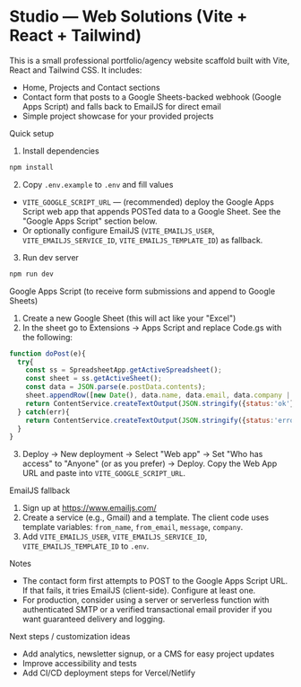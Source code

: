 # Studio — Web Solutions (Vite + React + Tailwind)

This is a small professional portfolio/agency website scaffold built with Vite, React and Tailwind CSS. It includes:

- Home, Projects and Contact sections
- Contact form that posts to a Google Sheets-backed webhook (Google Apps Script) and falls back to EmailJS for direct email
- Simple project showcase for your provided projects

Quick setup
1. Install dependencies

```powershell
npm install
```

2. Copy `.env.example` to `.env` and fill values

- `VITE_GOOGLE_SCRIPT_URL` — (recommended) deploy the Google Apps Script web app that appends POSTed data to a Google Sheet. See the "Google Apps Script" section below.
- Or optionally configure EmailJS (`VITE_EMAILJS_USER`, `VITE_EMAILJS_SERVICE_ID`, `VITE_EMAILJS_TEMPLATE_ID`) as fallback.

3. Run dev server

```powershell
npm run dev
```

Google Apps Script (to receive form submissions and append to Google Sheets)
1. Create a new Google Sheet (this will act like your "Excel")
2. In the sheet go to Extensions → Apps Script and replace Code.gs with the following:

```javascript
function doPost(e){
  try{
    const ss = SpreadsheetApp.getActiveSpreadsheet();
    const sheet = ss.getActiveSheet();
    const data = JSON.parse(e.postData.contents);
    sheet.appendRow([new Date(), data.name, data.email, data.company || '', data.message]);
    return ContentService.createTextOutput(JSON.stringify({status:'ok'})).setMimeType(ContentService.MimeType.JSON);
  } catch(err){
    return ContentService.createTextOutput(JSON.stringify({status:'error', error:err})).setMimeType(ContentService.MimeType.JSON);
  }
}
```

3. Deploy → New deployment → Select "Web app" → Set "Who has access" to "Anyone" (or as you prefer) → Deploy. Copy the Web App URL and paste into `VITE_GOOGLE_SCRIPT_URL`.

EmailJS fallback
1. Sign up at https://www.emailjs.com/
2. Create a service (e.g., Gmail) and a template. The client code uses template variables: `from_name`, `from_email`, `message`, `company`.
3. Add `VITE_EMAILJS_USER`, `VITE_EMAILJS_SERVICE_ID`, `VITE_EMAILJS_TEMPLATE_ID` to `.env`.

Notes
- The contact form first attempts to POST to the Google Apps Script URL. If that fails, it tries EmailJS (client-side). Configure at least one.
- For production, consider using a server or serverless function with authenticated SMTP or a verified transactional email provider if you want guaranteed delivery and logging.

Next steps / customization ideas
- Add analytics, newsletter signup, or a CMS for easy project updates
- Improve accessibility and tests
- Add CI/CD deployment steps for Vercel/Netlify
